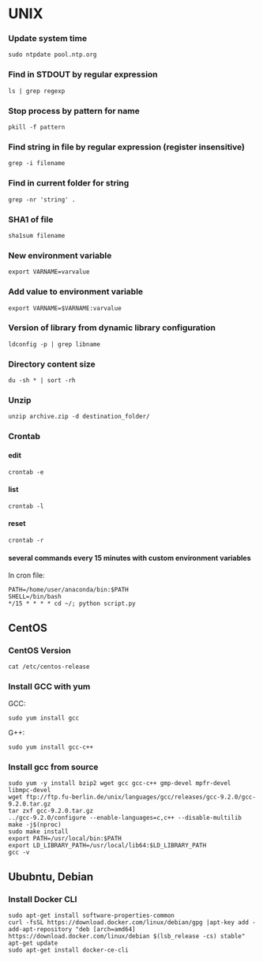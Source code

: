 # UNIX
### Update system time  
```
sudo ntpdate pool.ntp.org
```
### Find in STDOUT by regular expression
```
ls | grep regexp
```

### Stop process by pattern for name
```
pkill -f pattern
```

### Find string in file by regular expression (register insensitive)
```
grep -i filename
```
### Find in current folder for string
```
grep -nr 'string' .
```

### SHA1 of file
```
sha1sum filename
```

### New environment variable
```
export VARNAME=varvalue
```

### Add value to environment variable
```
export VARNAME=$VARNAME:varvalue
```

### Version of library from dynamic library configuration
```
ldconfig -p | grep libname
```
### Directory content size
```du -sh * | sort -rh```

### Unzip
```
unzip archive.zip -d destination_folder/
```

### Crontab
#### edit
```
crontab -e
```
#### list
```
crontab -l
```
#### reset
```
crontab -r
```
#### several commands every 15 minutes with custom environment variables
In cron file:  
```
PATH=/home/user/anaconda/bin:$PATH
SHELL=/bin/bash
*/15 * * * * cd ~/; python script.py
```

## CentOS
### CentOS Version
```
cat /etc/centos-release
```

### Install GCC with yum
GCC:
```
sudo yum install gcc
```
G++:  
```
sudo yum install gcc-c++
```

### Install gcc from source
```
sudo yum -y install bzip2 wget gcc gcc-c++ gmp-devel mpfr-devel libmpc-devel  
wget ftp://ftp.fu-berlin.de/unix/languages/gcc/releases/gcc-9.2.0/gcc-9.2.0.tar.gz  
tar zxf gcc-9.2.0.tar.gz  
../gcc-9.2.0/configure --enable-languages=c,c++ --disable-multilib  
make -j$(nproc)  
sudo make install  
export PATH=/usr/local/bin:$PATH  
export LD_LIBRARY_PATH=/usr/local/lib64:$LD_LIBRARY_PATH  
gcc -v
```

## Ububntu, Debian
### Install Docker CLI
```
sudo apt-get install software-properties-common  
curl -fsSL https://download.docker.com/linux/debian/gpg |apt-key add -  
add-apt-repository "deb [arch=amd64] https://download.docker.com/linux/debian $(lsb_release -cs) stable"  
apt-get update  
sudo apt-get install docker-ce-cli  
```
